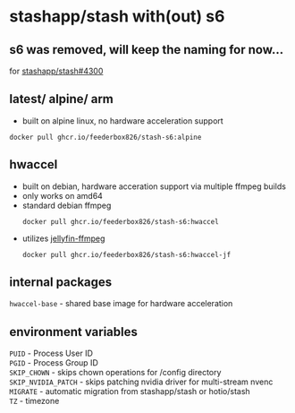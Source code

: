 # stashapp/stash with(out) s6
## s6 was removed, will keep the naming for now...

for [stashapp/stash#4300](https://github.com/stashapp/stash/issues/4300)

## latest/ alpine/ arm
- built on alpine linux, no hardware acceleration support
```
docker pull ghcr.io/feederbox826/stash-s6:alpine
```

## hwaccel
- built on debian, hardware acceration support via multiple ffmpeg builds
- only works on amd64
- standard debian ffmpeg
    ```
    docker pull ghcr.io/feederbox826/stash-s6:hwaccel
    ```
- utilizes [jellyfin-ffmpeg](https://jellyfin.org/docs/general/administration/hardware-acceleration/)
    ```
    docker pull ghcr.io/feederbox826/stash-s6:hwaccel-jf
    ```

## internal packages
`hwaccel-base` - shared base image for hardware acceleration

## environment variables
`PUID` - Process User ID  
`PGID` - Process Group ID  
`SKIP_CHOWN` - skips chown operations for /config directory  
`SKIP_NVIDIA_PATCH` - skips patching nvidia driver for multi-stream nvenc  
`MIGRATE` - automatic migration from stashapp/stash or hotio/stash  
`TZ` - timezone  